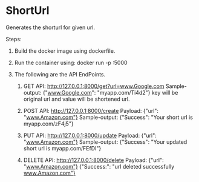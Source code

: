 # ShortUrl
Generates the shorturl for given url.

Steps:

1. Build the docker image using dockerfile.
2. Run the container using: 
   docker run -p <localport>:5000 <image-name>
   
3. The following are the API EndPoints.
   
    1) GET API:
       http://127.0.0.1:8000/get?url=www.Google.com
       Sample-output: {"www.Google.com": "myapp.com/Ti4d2"}
       key will be original url and value will be shortened url.
       
    2) POST API:
       http://127.0.0.1:8000/create
       Payload: {"url": "www.Amazon.com"}
       Sample-output: {"Success": "Your short url is myapp.com/zF4j5"}
       
    3) PUT API:
       http://127.0.0.1:8000/update
       Payload: {"url": "www.Amazon.com"}
       Sample-output: {"Success": "Your updated short url is myapp.com/FEfDI"}
   
    4) DELETE API:
       http://127.0.0.1:8000/delete
       Payload: {"url": "www.Amazon.com"}
       {"Success:": "url deleted successfully www.Amazon.com"}
